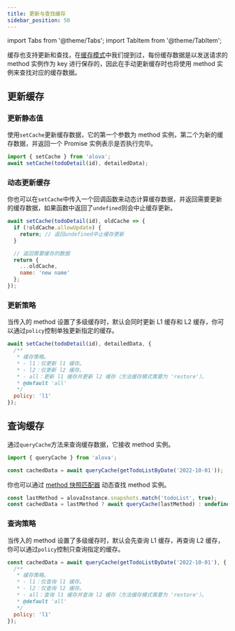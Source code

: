```yaml
---
title: 更新与查找缓存
sidebar_position: 50
---
```


import Tabs from '@theme/Tabs';
import TabItem from '@theme/TabItem';

缓存也支持更新和查找，在[缓存模式](/tutorial/cache/mode)中我们提到过，每份缓存数据是以发送请求的 method 实例作为 key 进行保存的，因此在手动更新缓存时也将使用 method 实例来查找对应的缓存数据。

## 更新缓存

### 更新静态值

使用`setCache`更新缓存数据，它的第一个参数为 method 实例，第二个为新的缓存数据，并返回一个 Promise 实例表示是否执行完毕。

```js
import { setCache } from 'alova';
await setCache(todoDetail(id), detailedData);
```

### 动态更新缓存

你也可以在`setCache`中传入一个回调函数来动态计算缓存数据，并返回需要更新的缓存数据，如果函数中返回了`undefined`则会中止缓存更新。

```javascript
await setCache(todoDetail(id), oldCache => {
  if (!oldCache.allowUpdate) {
    return; // 返回undefined中止缓存更新
  }

  // 返回需要缓存的数据
  return {
    ...oldCache,
    name: 'new name'
  };
});
```

### 更新策略

当传入的 method 设置了多级缓存时，默认会同时更新 L1 缓存和 L2 缓存，你可以通过`policy`控制单独更新指定的缓存。

```js
await setCache(todoDetail(id), detailedData, {
  /**
   * 缓存策略。
   * - l1：仅更新 l1 缓存。
   * - l2：仅更新 l2 缓存。
   * - all：更新 l1 缓存并更新 l2 缓存（方法缓存模式需要为 'restore'）。
   * @default 'all'
   */
  policy: 'l1'
});
```

## 查询缓存

通过`queryCache`方法来查询缓存数据，它接收 method 实例。

```javascript
import { queryCache } from 'alova';

const cachedData = await queryCache(getTodoListByDate('2022-10-01'));
```

你也可以通过 [method 快照匹配器](/tutorial/advanced/method-matcher) 动态查找 method 实例。

```javascript
const lastMethod = alovaInstance.snapshots.match('todoList', true);
const cachedData = lastMethod ? await queryCache(lastMethod) : undefined;
```

### 查询策略

当传入的 method 设置了多级缓存时，默认会先查询 L1 缓存，再查询 L2 缓存，你可以通过`policy`控制只查询指定的缓存。

```js
const cachedData = await queryCache(getTodoListByDate('2022-10-01'), {
  /**
   * 缓存策略。
   * - l1：仅查询 l1 缓存。
   * - l2：仅查询 l2 缓存。
   * - all：查询 l1 缓存并查询 l2 缓存（方法缓存模式需要为 'restore'）。
   * @default 'all'
   */
  policy: 'l1'
});
```
